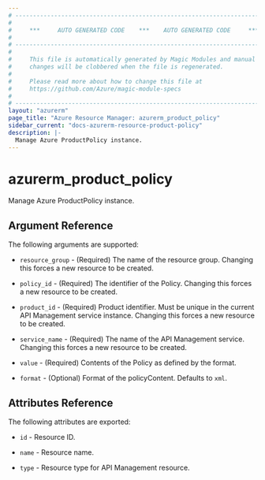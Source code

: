 ```yaml
---
# ----------------------------------------------------------------------------
#
#     ***     AUTO GENERATED CODE    ***    AUTO GENERATED CODE     ***
#
# ----------------------------------------------------------------------------
#
#     This file is automatically generated by Magic Modules and manual
#     changes will be clobbered when the file is regenerated.
#
#     Please read more about how to change this file at
#     https://github.com/Azure/magic-module-specs
#
# ----------------------------------------------------------------------------
layout: "azurerm"
page_title: "Azure Resource Manager: azurerm_product_policy"
sidebar_current: "docs-azurerm-resource-product-policy"
description: |-
  Manage Azure ProductPolicy instance.
---
```


# azurerm_product_policy

Manage Azure ProductPolicy instance.


## Argument Reference

The following arguments are supported:

* `resource_group` - (Required) The name of the resource group. Changing this forces a new resource to be created.

* `policy_id` - (Required) The identifier of the Policy. Changing this forces a new resource to be created.

* `product_id` - (Required) Product identifier. Must be unique in the current API Management service instance. Changing this forces a new resource to be created.

* `service_name` - (Required) The name of the API Management service. Changing this forces a new resource to be created.

* `value` - (Required) Contents of the Policy as defined by the format.

* `format` - (Optional) Format of the policyContent. Defaults to `xml`.

## Attributes Reference

The following attributes are exported:

* `id` - Resource ID.

* `name` - Resource name.

* `type` - Resource type for API Management resource.
